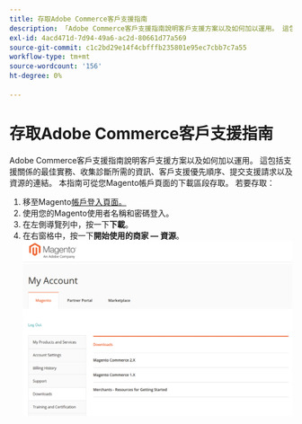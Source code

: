 ```yaml
---
title: 存取Adobe Commerce客戶支援指南
description: 「Adobe Commerce客戶支援指南說明客戶支援方案以及如何加以運用。 這包括支援關係的最佳實務、收集診斷所需的資訊、客戶支援優先順序、提交支援請求以及資源的連結。 本指南可從您Magento帳戶頁面的下載區段存取。 若要存取：'
exl-id: 4acd471d-7d94-49a6-ac2d-80661d77a569
source-git-commit: c1c2bd29e14f4cbfffb235801e95ec7cbb7c7a55
workflow-type: tm+mt
source-wordcount: '156'
ht-degree: 0%

---
```


# 存取Adobe Commerce客戶支援指南

Adobe Commerce客戶支援指南說明客戶支援方案以及如何加以運用。 這包括支援關係的最佳實務、收集診斷所需的資訊、客戶支援優先順序、提交支援請求以及資源的連結。 本指南可從您Magento帳戶頁面的下載區段存取。 若要存取：

1. 移至Magento[帳戶登入頁面。](https://account.magento.com/customer/account/login)
1. 使用您的Magento使用者名稱和密碼登入。
1. 在左側導覽列中，按一下&#x200B;**下載**。
1. 在右窗格中，按一下&#x200B;**開始使用的商家 — 資源**。  ![access_magento_commerce_customer_support_guide.png](assets/access_magento_commerce_customer_support_guide.png)
